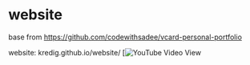 # website
base from https://github.com/codewithsadee/vcard-personal-portfolio

website: kredig.github.io/website/
[![YouTube Video View](https://github.com/codewithsadee/vcard-personal-portfolio)
